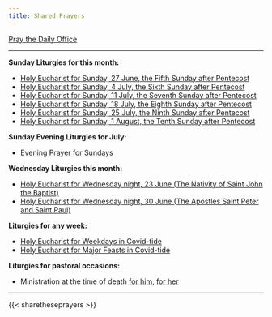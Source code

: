 ```yaml
---
title: Shared Prayers
---
```


[Pray the Daily Office](daily/)

-------------

**Sunday Liturgies for this month:**
- [Holy Eucharist for Sunday, 27 June, the Fifth Sunday after Pentecost](archive/2021/auto/proper8)
- [Holy Eucharist for Sunday, 4 July, the Sixth Sunday after Pentecost](archive/2021/auto/proper9)
- [Holy Eucharist for Sunday, 11 July, the Seventh Sunday after Pentecost](archive/2021/auto/proper10)
- [Holy Eucharist for Sunday, 18 July, the Eighth Sunday after Pentecost](archive/2021/auto/proper11)
- [Holy Eucharist for Sunday, 25 July, the Ninth Sunday after Pentecost](archive/2021/auto/proper12)
- [Holy Eucharist for Sunday, 1 August, the Tenth Sunday after Pentecost](archive/2021/auto/proper13)

**Sunday Evening Liturgies for July:**
- [Evening Prayer for Sundays](daily/ep/ep-pentecost-sun)

**Wednesday Liturgies this month:**
- [Holy Eucharist for Wednesday night, 23 June (The Nativity of Saint John the Baptist)](archive/2021/auto/nativitystjohnbaptist)
- [Holy Eucharist for Wednesday night, 30 June (The Apostles Saint Peter and Saint Paul)](archive/2021/auto/stspeterpaul)

**Liturgies for any week:**
- [Holy Eucharist for Weekdays in Covid-tide](archive/he-covid-weekday)
- [Holy Eucharist for Major Feasts in Covid-tide](archive/he-covid-feasts)

**Liturgies for pastoral occasions:**
- Ministration at the time of death [for him](archive/occasions/atdeath-m), [for her](archive/occasions/atdeath-f)
------------

{{< sharetheseprayers >}}
